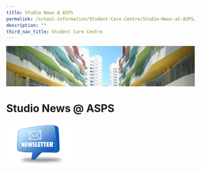 ```yaml
---
title: Studio News @ ASPS
permalink: /school-information/Student-Care-Centre/Studio-News-at-ASPS/
description: ""
third_nav_title: Student Care Centre
---
```

![](/images/SchoolInformation.jpg)


Studio News @ ASPS
==================

<img src="/images/Newletter.jpg" style="width:35%">
